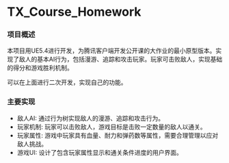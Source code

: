 # TX_Course_Homework

### 项目概述
本项目用UE5.4进行开发，为腾讯客户端开发公开课的大作业的最小原型版本。实现了敌人的基本AI行为，包括漫游、追踪和攻击玩家。玩家可击败敌人，实现基础的得分和游戏胜利机制。

可以在上面进行二次开发，实现自己的功能。


### 主要实现
- 敌人AI: 通过行为树实现敌人的漫游、追踪和攻击行为。
- 玩家机制: 玩家可以击败敌人，游戏目标是击败一定数量的敌人以通关。
- 玩家属性: 游戏中玩家具有血量、耐力和弹药数等属性，需要合理管理以应对敌人挑战。
- 游戏UI: 设计了包含玩家属性显示和通关条件进度的用户界面。
